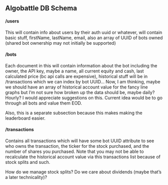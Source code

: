 ## Algobattle DB Schema

#### /users
This will contain info about users by their auth uuid or whatever, will contain basic stuff, firstName, lastName, email, also an array of UUID of bots owned (shared bot ownership may not initially be supported)

#### /bots
Each document in this will contain information about the bot including the owner, the API key, maybe a name, all current equity and cash, last calculated price (bc api calls are expensive), historical stuff will be in /transactions which we can index by bot UUID…
Now, I am thinking, maybe we should have an array of historical account value for the fancy line graphs but I’m not sure how broken up the data should be, maybe daily? Hourly?
I would appreciate suggestions on this. Current idea would be to go through all bots and value them EOD.

Also, this is a separate subsection because this makes making the leaderboard easier.

#### /transactions
Contains all transactions which will have some bot UUID attribute to see who owns the transaction, the ticker for the stock purchased, and the number of shares you purchased. Note that you may not be able to recalculate the historical account value via this transactions list because of stock splits and such.

How do we manage stock splits?
Do we care about dividends (maybe that’s a later technicality)?